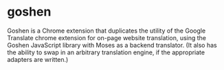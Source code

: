 # goshen

Goshen is a Chrome extension that duplicates the utility of the Google Translate chrome extension for on-page website translation, using the Goshen JavaScript library with Moses as a backend translator. (It also has the ability to swap in an arbitrary translation engine, if the appropriate adapters are written.)


